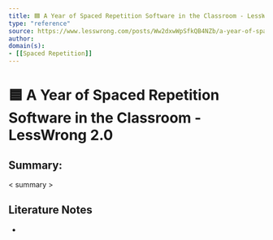 ```yaml
---
title: 🟦 A Year of Spaced Repetition Software in the Classroom - LessWrong 2.0
type: "reference"
source: https://www.lesswrong.com/posts/Ww2dxwWpSfkQB4NZb/a-year-of-spaced-repetition-software-in-the-classroom
author: 
domain(s):
- [[Spaced Repetition]]
---
```

# 🟦 A Year of Spaced Repetition Software in the Classroom - LessWrong 2.0

## Summary:

< summary >

## Literature Notes

- 
